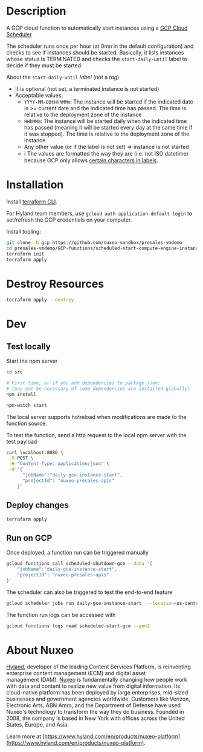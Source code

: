 # Description

A GCP cloud function to automatically start instances using a [GCP Cloud Scheduler](https://console.cloud.google.com/cloudscheduler)

The scheduler runs once per hour (at 0mn in the default configuration) and checks to see if instances should be started. Basically, it lists instances whose status is TERMINATED and checks the `start-daily-until` label to decide if they must be started.

About the `start-daily-until` _label_ (not a _tag_)
* It is optional (not set, a terminated instance is not started)
* Acceptable values:
  * `YYYY-MM-DDtHHhMMm`: The instance will be started if the indicated date is >= current date and the indicated time has passed. The time is relative to the deployment zone of the instance
  * `HHhMMm`: The instance will be started daily when the indicated time has passed (meaning it will be started every day at the same time if it was stopped). The time is relative to the deployment zone of the instance.
  * Any other value (or if the label is not set) => instance is not started
  * ℹ️ The values are formatted the way they are (i.e. not ISO datetime) because GCP only allows [certain characters in labels](https://cloud.google.com/compute/docs/labeling-resources#requirements).


# Installation

Install [terraform CLI](https://developer.hashicorp.com/terraform/tutorials/gcp-get-started/install-cli).

For Hyland team members, use `gcloud auth application-default login` to set/refresh the GCP credentials on your computer.

Install tooling:

```bash
git clone -b gcp https://github.com/nuxeo-sandbox/presales-vmdemo
cd presales-vmdemo/GCP-functions/scheduled-start-compute-engine-instance
terraform init
terraform apply
```

# Destroy Resources

```bash
terraform apply --destroy
```

# Dev
## Test locally
Start the npm server

```bash
cd src

# First time, or if you add dependencies to package.json:
# (may not be necessary of some dependencies are installed globally)
npm install

npm-watch start
```

The local server supports hotreload when modifications are made to the function source.

To test the function, send a http request to the local npm server with the test payload

```bash
curl localhost:8080 \
 -X POST \
 -H "Content-Type: application/json" \
 -d '{
      "jobName":"daily-gce-instance-start",
      "projectId": "nuxeo-presales-apis"
    }'
```

## Deploy changes 

```bash
terraform apply
```

## Run on GCP

Once deployed, a function run can be triggered manually

```bash
gcloud functions call scheduled-shutdown-gce --data '{
    "jobName":"daily-gce-instance-start",
    "projectId": "nuxeo-presales-apis"
}'
```

The scheduler can also be triggered to test the end-to-end feature

```bash
gcloud scheduler jobs run daily-gce-instance-start  --location=us-central1
```

The function run logs can be accessed with 

```bash
gcloud functions logs read scheduled-start-gce --gen2
```

# About Nuxeo

[Hyland](https://www.hyland.com), developer of the leading Content Services Platform, is reinventing enterprise content management (ECM) and digital asset management (DAM). [Nuxeo](https://www.hyland.com/en/products/nuxeo-platform) is fundamentally changing how people work with data and content to realize new value from digital information. Its cloud-native platform has been deployed by large enterprises, mid-sized businesses and government agencies worldwide. Customers like Verizon, Electronic Arts, ABN Amro, and the Department of Defense have used Nuxeo's technology to transform the way they do business. Founded in 2008, the company is based in New York with offices across the United States, Europe, and Asia.

Learn more at [https://www.hyland.com/en/products/nuxeo-platform](https://www.hyland.com/en/products/nuxeo-platform).